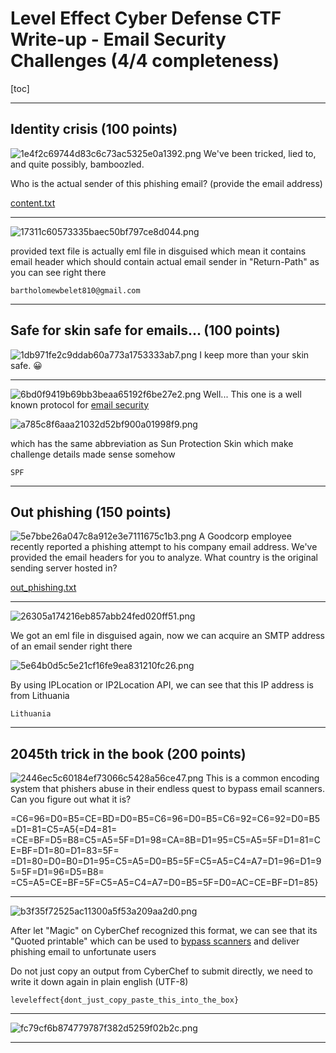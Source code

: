 # Level Effect Cyber Defense CTF Write-up - Email Security Challenges (4/4 completeness)
[toc]
***
## Identity crisis (100 points)
![1e4f2c69744d83c6c73ac5325e0a1392.png](../../_resources/1e4f2c69744d83c6c73ac5325e0a1392.png)
We've been tricked, lied to, and quite possibly, bamboozled.

Who is the actual sender of this phishing email? (provide the email address)

[content.txt](https://leveleffectcda.ctfd.io/files/b31006ba550c1e7c062f0db293c8f89d/content.txt?token=eyJ1c2VyX2lkIjoxNTE0LCJ0ZWFtX2lkIjpudWxsLCJmaWxlX2lkIjozNH0.ZpPxaQ.L7KN26W5T-Bb27m1n5qOEjAdsbw)
***
![17311c60573335baec50bf797ce8d044.png](../../_resources/17311c60573335baec50bf797ce8d044.png)

provided text file is actually eml file in disguised which mean it contains email header which should contain actual email sender in "Return-Path" as you can see right there 

```
bartholomewbelet810@gmail.com
```
***
## Safe for skin safe for emails... (100 points)
![1db971fe2c9ddab60a773a1753333ab7.png](../../_resources/1db971fe2c9ddab60a773a1753333ab7.png)
I keep more than your skin safe. 😀
***
![6bd0f9419b69bb3beaa65192f6be27e2.png](../../_resources/6bd0f9419b69bb3beaa65192f6be27e2.png)
Well... This one is a well known protocol for [email security](https://www.checkpoint.com/cyber-hub/threat-prevention/what-is-email-security/email-security-protocols-every-business-should-have/) 

![a785c8f6aaa21032d52bf900a01998f9.png](../../_resources/a785c8f6aaa21032d52bf900a01998f9.png)

which has the same abbreviation as Sun Protection Skin which make challenge details made sense somehow

```
SPF
```
***
## Out phishing (150 points)
![5e7bbe26a047c8a912e3e7111675c1b3.png](../../_resources/5e7bbe26a047c8a912e3e7111675c1b3.png)
A Goodcorp employee recently reported a phishing attempt to his company email address. We've provided the email headers for you to analyze. What country is the original sending server hosted in?

[out_phishing.txt](https://leveleffectcda.ctfd.io/files/b995a5cc801a23830ec8a82881ebdfd0/out_phishing.txt?token=eyJ1c2VyX2lkIjoxNTE0LCJ0ZWFtX2lkIjpudWxsLCJmaWxlX2lkIjo3Mn0.ZpPxLQ.uFiNk6R2nEacZywRhS2pSz2rbQM)
***
![26305a174216eb857abb24fed020ff51.png](../../_resources/26305a174216eb857abb24fed020ff51.png)

We got an eml file in disguised again, now we can acquire an SMTP address of an email sender right there

![5e64b0d5c5e21cf16fe9ea831210fc26.png](../../_resources/5e64b0d5c5e21cf16fe9ea831210fc26.png)

By using IPLocation or IP2Location API, we can see that this IP address is from Lithuania

```
Lithuania
```
***
## 2045th trick in the book (200 points)
![2446ec5c60184ef73066c5428a56ce47.png](../../_resources/2446ec5c60184ef73066c5428a56ce47.png)
This is a common encoding system that phishers abuse in their endless quest to bypass email scanners. Can you figure out what it is?

=C6=96=D0=B5=CE=BD=D0=B5=C6=96=D0=B5=C6=92=C6=92=D0=B5=D1=81=C5=A5{=D4=81=
=CE=BF=D5=B8=C5=A5=5F=D1=98=CA=8B=D1=95=C5=A5=5F=D1=81=CE=BF=D1=80=D1=83=5F=
=D1=80=D0=B0=D1=95=C5=A5=D0=B5=5F=C5=A5=C4=A7=D1=96=D1=95=5F=D1=96=D5=B8=
=C5=A5=CE=BF=5F=C5=A5=C4=A7=D0=B5=5F=D0=AC=CE=BF=D1=85}
***
![b3f35f72525ac11300a5f53a209aa2d0.png](../../_resources/b3f35f72525ac11300a5f53a209aa2d0.png)

After let "Magic" on CyberChef recognized this format, we can see that its "Quoted printable" which can be used to [bypass scanners](https://www.avanan.com/blog/using-quoted-printable-encoding-to-bypass-scanners) and deliver phishing email to unfortunate users

Do not just copy an output from CyberChef to submit directly, we need to write it down again in plain english (UTF-8)

```
leveleffect{dont_just_copy_paste_this_into_the_box}
```
***
![fc79cf6b874779787f382d5259f02b2c.png](../../_resources/c010fb44f7434c218c4f343013e6290e.png)
***